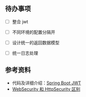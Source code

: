 ## 待办事项


- [ ] 整合 jwt
- [ ] 不同环境的配置分隔开
- [ ] 设计统一的返回数据模型
- [ ] 统一日志处理


## 参考资料

- 代码及详细介绍：[Spring Boot JWT](https://github.com/murraco/spring-boot-jwt)
- [WebSecurity 和 HttpSecurity 区别](https://juejin.im/post/5a1980825188252abc5e0fd1)